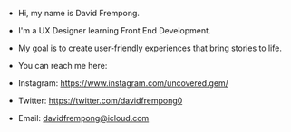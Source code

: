 - Hi, my name is David Frempong.

- I'm a UX Designer learning Front End Development.

- My goal is to create user-friendly experiences that bring stories to life.

- You can reach me here:
- Instagram: https://www.instagram.com/uncovered.gem/
- Twitter: https://twitter.com/davidfrempong0
- Email: davidfrempong@icloud.com

<!---
DavidFrempong/DavidFrempong is a ✨ special ✨ repository because its `README.md` (this file) appears on your GitHub profile.
You can click the Preview link to take a look at your changes.
--->
